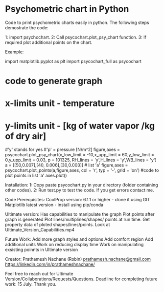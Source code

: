 # Psychometric chart in Python

Code to print psychometric charts easily in python. The following steps demostrate the code:

1: import psychochart.
2: Call psycochart.plot_psy_chart function.
3: If required plot additional points on the chart.

Example:

import matplotlib.pyplot as plt
import psycochart_full as psycochart

# code to generate graph 
# x-limits unit - temperature
# y-limits unit - [kg of water vapor /kg of dry air]
#'y' stands for yes 
#'p' = pressure [N/m^2] 
figure,axes = psycochart.plot_psy_chart(x_low_limit = -10,x_upp_limit = 60,y_low_limit = 0,y_upp_limit = 0.03, p = 101325, RH_lines = 'y',H_lines = 'y',WB_lines = 'y')
a = [[50,0.007],[40, 0.006],[30,0.003]] # list 'a'
figure,axes = psycochart.plot_points(a,figure,axes, col = 'r', typ = '-', grid = 'on') #code to plot points in list 'a'
axes.plot()

Installation:
1: Copy paste psycochart.py in your directory (folder containing other codes).
2: Run test.py to test the code. If you get errors contact me.

Code Prerequisites:
CoolProp version: 6.1.1 or higher - clone it using GIT
Matplotlib latest version - install using pip/conda

Ultimate version:
Has capabilities to manipulate the graph
Plot points after graph is generated
Plot lines/multiplines/shapes/ points at run time.
Get property data of ploted shapes/lines/points.
Look at Ultimate_Version_Capabilities.mp4

Future Work:
Add more graph styles and options
Add comfort region
Add additional units
Work on reducing display time
Work on manipulating exsisting poinnts in Ultimate version

Creator: Prathamesh Nachane (Robin)
prathamesh.nachane@gmail.com
https://linkedin.com/in/prathameshnachane/

Feel free to reach out for Ultimate Version/Collaborations/Requests/Questions.
Deadline for completing future work: 15 July.
Thank you.

